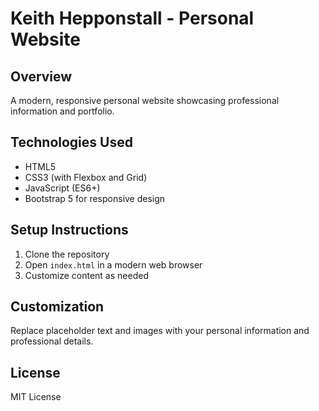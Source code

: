 # Keith Hepponstall - Personal Website

## Overview
A modern, responsive personal website showcasing professional information and portfolio.

## Technologies Used
- HTML5
- CSS3 (with Flexbox and Grid)
- JavaScript (ES6+)
- Bootstrap 5 for responsive design

## Setup Instructions
1. Clone the repository
2. Open `index.html` in a modern web browser
3. Customize content as needed

## Customization
Replace placeholder text and images with your personal information and professional details.

## License
MIT License
